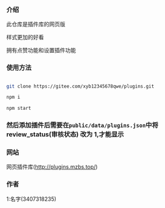 ### 介绍

此仓库是插件库的网页版

样式更加的好看

拥有点赞功能和设置插件功能

### 使用方法

```sh

git clone https://gitee.com/xyb12345678qwe/plugins.git

npm i

npm start

```

### 然后添加插件后需要在`public/data/plugins.json`中将 review_status(审核状态) 改为 1,才能显示

### 网站

网页插件库(http://plugins.mzbs.top/)

### 作者

1:名字(3407318235)
